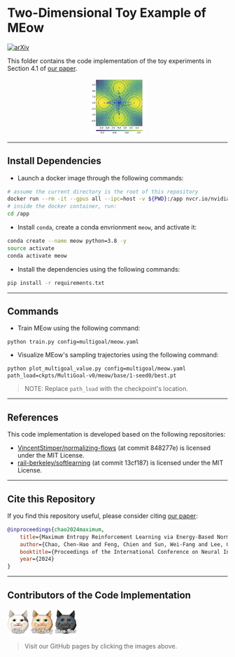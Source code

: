 # Two-Dimensional Toy Example of MEow

[![arXiv](https://img.shields.io/badge/arXiv-2305.15267-b31b1b.svg?style=flat-square)](https://arxiv.org/abs/2405.13629)<br>

This folder contains the code implementation of the toy experiments in Section 4.1 of [our paper](https://arxiv.org/abs/2405.13629).

<p align="center">
  <img src="src/multigoal.png" alt="meow" width="25%">
</p>

---

## Install Dependencies

- Launch a docker image through the following commands:
```bash
# assume the current directory is the root of this repository
docker run --rm -it --gpus all --ipc=host -v ${PWD}:/app nvcr.io/nvidia/pytorch:20.12-py3
# inside the docker container, run:
cd /app
```

- Install `conda`, create a conda envrionment `meow`, and activate it:
```bash
conda create --name meow python=3.8 -y
source activate
conda activate meow
```

-  Install the dependencies using the following commands:
```bash
pip install -r requirements.txt
```

---

## Commands

- Train MEow using the following command:
```
python train.py config=multigoal/meow.yaml
```
 
- Visualize MEow's sampling trajectories using the following command:
```
python plot_multigoal_value.py config=multigoal/meow.yaml path_load=ckpts/MultiGoal-v0/meow/base/1-seed0/best.pt
```

> NOTE: Replace `path_load` with the checkpoint's location.

---

## References

This code implementation is developed based on the following repositories:
- [VincentStimper/normalizing-flows](https://github.com/VincentStimper/normalizing-flows/tree/master) (at commit 848277e) is licensed under the MIT License.
- [rail-berkeley/softlearning](https://github.com/rail-berkeley/softlearning) (at commit 13cf187) is licensed under the MIT License.

---

## Cite this Repository

If you find this repository useful, please consider citing [our paper](https://arxiv.org/abs/2405.13629):

```bibtex
@inproceedings{chao2024maximum,
    title={Maximum Entropy Reinforcement Learning via Energy-Based Normalizing Flow},
    author={Chao, Chen-Hao and Feng, Chien and Sun, Wei-Fang and Lee, Cheng-Kuang and See, Simon and Lee, Chun-Yi},
    booktitle={Proceedings of the International Conference on Neural Information Processing Systems (NeurIPS)},
    year={2024}
}
```

---

## Contributors of the Code Implementation

[<img src="src/MEow_c.gif" alt="meow" width="10%" align="center">](https://github.com/ChienFeng-hub)
[<img src="src/MEow_wf.gif" alt="meow" width="10%" align="center">](https://github.com/j3soon)
[<img src="src/MEow_ch.gif" alt="meow" width="10%" align="center">](https://github.com/chen-hao-chao)

> Visit our GitHub pages by clicking the images above.